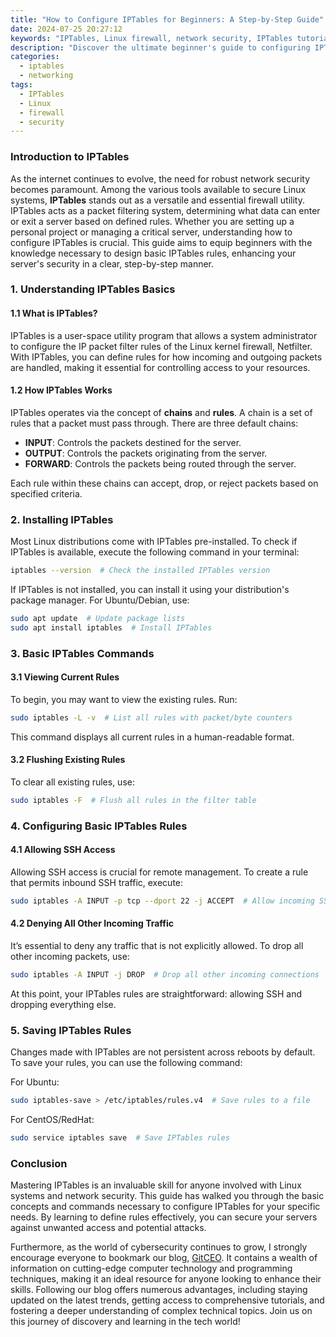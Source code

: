 ```yaml
---
title: "How to Configure IPTables for Beginners: A Step-by-Step Guide"
date: 2024-07-25 20:27:12
keywords: "IPTables, Linux firewall, network security, IPTables tutorial, configuring IPTables"
description: "Discover the ultimate beginner's guide to configuring IPTables, the powerful Linux firewall. This comprehensive tutorial will walk you through the essentials of IPTables, providing a step-by-step approach to setting up basic firewall rules to enhance your network security. Learn how to configure the IPTables service, understand the fundamental concepts behind chains and rules, and explore practical examples to help you secure your Linux environment effectively. Ideal for beginners, this guide ensures you grasp the key principles of firewall management and can apply them in real-world scenarios. Whether you're managing a personal server or a larger network infrastructure, mastering IPTables will enhance your system's security and provide you with the skills needed to protect against unauthorized access."
categories:
  - iptables
  - networking
tags:
  - IPTables
  - Linux
  - firewall
  - security
---
```


### Introduction to IPTables

As the internet continues to evolve, the need for robust network security becomes paramount. Among the various tools available to secure Linux systems, **IPTables** stands out as a versatile and essential firewall utility. IPTables acts as a packet filtering system, determining what data can enter or exit a server based on defined rules. Whether you are setting up a personal project or managing a critical server, understanding how to configure IPTables is crucial. This guide aims to equip beginners with the knowledge necessary to design basic IPTables rules, enhancing your server's security in a clear, step-by-step manner.

<!-- more -->

### 1. Understanding IPTables Basics

#### 1.1 What is IPTables?

IPTables is a user-space utility program that allows a system administrator to configure the IP packet filter rules of the Linux kernel firewall, Netfilter. With IPTables, you can define rules for how incoming and outgoing packets are handled, making it essential for controlling access to your resources.

#### 1.2 How IPTables Works

IPTables operates via the concept of **chains** and **rules**. A chain is a set of rules that a packet must pass through. There are three default chains:
- **INPUT**: Controls the packets destined for the server.
- **OUTPUT**: Controls the packets originating from the server.
- **FORWARD**: Controls the packets being routed through the server.

Each rule within these chains can accept, drop, or reject packets based on specified criteria.

### 2. Installing IPTables

Most Linux distributions come with IPTables pre-installed. To check if IPTables is available, execute the following command in your terminal:

```bash
iptables --version  # Check the installed IPTables version
```

If IPTables is not installed, you can install it using your distribution's package manager. For Ubuntu/Debian, use:

```bash
sudo apt update  # Update package lists
sudo apt install iptables  # Install IPTables
```

### 3. Basic IPTables Commands

#### 3.1 Viewing Current Rules

To begin, you may want to view the existing rules. Run:

```bash
sudo iptables -L -v  # List all rules with packet/byte counters
```

This command displays all current rules in a human-readable format.

#### 3.2 Flushing Existing Rules

To clear all existing rules, use:

```bash
sudo iptables -F  # Flush all rules in the filter table
```

### 4. Configuring Basic IPTables Rules

#### 4.1 Allowing SSH Access

Allowing SSH access is crucial for remote management. To create a rule that permits inbound SSH traffic, execute:

```bash
sudo iptables -A INPUT -p tcp --dport 22 -j ACCEPT  # Allow incoming SSH on port 22
```

#### 4.2 Denying All Other Incoming Traffic

It’s essential to deny any traffic that is not explicitly allowed. To drop all other incoming packets, use:

```bash
sudo iptables -A INPUT -j DROP  # Drop all other incoming connections
```

At this point, your IPTables rules are straightforward: allowing SSH and dropping everything else.

### 5. Saving IPTables Rules

Changes made with IPTables are not persistent across reboots by default. To save your rules, you can use the following command:

For Ubuntu:

```bash
sudo iptables-save > /etc/iptables/rules.v4  # Save rules to a file
```

For CentOS/RedHat:

```bash
sudo service iptables save  # Save IPTables rules
```

### Conclusion

Mastering IPTables is an invaluable skill for anyone involved with Linux systems and network security. This guide has walked you through the basic concepts and commands necessary to configure IPTables for your specific needs. By learning to define rules effectively, you can secure your servers against unwanted access and potential attacks.

Furthermore, as the world of cybersecurity continues to grow, I strongly encourage everyone to bookmark our blog, [GitCEO](https://gitceo.com). It contains a wealth of information on cutting-edge computer technology and programming techniques, making it an ideal resource for anyone looking to enhance their skills. Following our blog offers numerous advantages, including staying updated on the latest trends, getting access to comprehensive tutorials, and fostering a deeper understanding of complex technical topics. Join us on this journey of discovery and learning in the tech world!